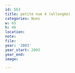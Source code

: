 ```yaml
---
id: 563
title: petite nue 4 (allongée)
categories: Nues
w: 65
h: 46
location:
note:
file:
year: '2003'
year_start: 2003
year_end:
image:

---
```

